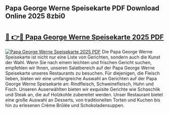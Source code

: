 ## Papa George Werne Speisekarte PDF Download Online 2025 8zbi0

# <h2><a href="http://gc7xd6.nevu.top/?p=Papa+George+Werne+Speisekarte">🔗 👉🔴 Papa George Werne Speisekarte 2025 PDF</a></h2>

[![Papa George Werne Speisekarte 2025 PDF](https://i.imgur.com/dBaPXMq.png)](http://gc7xd6.nevu.top/?p=Papa+George+Werne+Speisekarte)
Die Papa George Werne Speisekarte ist nicht nur eine Liste von Gerichten, sondern auch die Kunst der Wahl. Wenn Sie nach einem leichten und frischen Gericht suchen, empfehlen wir Ihnen, unseren Salatbereich auf der Papa George Werne Speisekarte unseres Restaurants zu besuchen. Für diejenigen, die Fleisch lieben, bieten wir eine umfangreiche Auswahl an Gerichten auf der Papa George Werne Speisekarte an: Rindfleisch, Schweinefleisch, Huhn und Fisch. Unseren Auserwählten bieten wir exquisite Gerichte wie Schaschlik und Steak an, die auf Holzkohle zubereitet werden. Unser Restaurant bietet eine große Auswahl an Desserts, von traditionellen Torten und Kuchen bis hin zu erlesenen Crème Brûlée und Schokoladensuppen.
